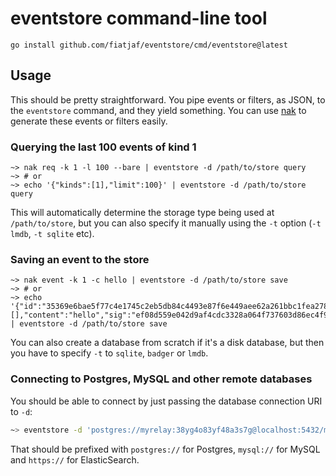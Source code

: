 # eventstore command-line tool

```
go install github.com/fiatjaf/eventstore/cmd/eventstore@latest
```

## Usage

This should be pretty straightforward. You pipe events or filters, as JSON, to the `eventstore` command, and they yield something. You can use [nak](https://github.com/fiatjaf/nak) to generate these events or filters easily.

### Querying the last 100 events of kind 1

```fish
~> nak req -k 1 -l 100 --bare | eventstore -d /path/to/store query
~> # or
~> echo '{"kinds":[1],"limit":100}' | eventstore -d /path/to/store query
```

This will automatically determine the storage type being used at `/path/to/store`, but you can also specify it manually using the `-t` option (`-t lmdb`, `-t sqlite` etc).

### Saving an event to the store

```fish
~> nak event -k 1 -c hello | eventstore -d /path/to/store save
~> # or
~> echo '{"id":"35369e6bae5f77c4e1745c2eb5db84c4493e87f6e449aee62a261bbc1fea2788","pubkey":"79be667ef9dcbbac55a06295ce870b07029bfcdb2dce28d959f2815b16f81798","created_at":1701193836,"kind":1,"tags":[],"content":"hello","sig":"ef08d559e042d9af4cdc3328a064f737603d86ec4f929f193d5a3ce9ea22a3fb8afc1923ee3c3742fd01856065352c5632e91f633528c80e9c5711fa1266824c"}' | eventstore -d /path/to/store save
```

You can also create a database from scratch if it's a disk database, but then you have to specify `-t` to `sqlite`, `badger` or `lmdb`.

### Connecting to Postgres, MySQL and other remote databases

You should be able to connect by just passing the database connection URI to `-d`:

```bash
~> eventstore -d 'postgres://myrelay:38yg4o83yf48a3s7g@localhost:5432/myrelay?sslmode=disable' <query|save|delete>
```

That should be prefixed with `postgres://` for Postgres, `mysql://` for MySQL and `https://` for ElasticSearch.
